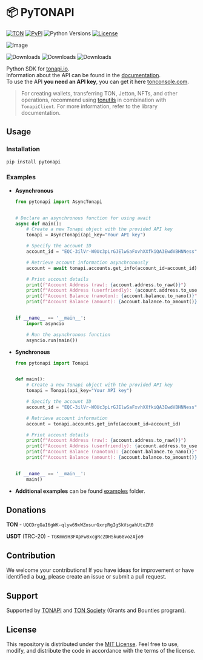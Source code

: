 # 📦 PyTONAPI

[![TON](https://img.shields.io/badge/TON-grey?logo=TON&logoColor=40AEF0)](https://ton.org)
[![PyPI](https://img.shields.io/pypi/v/pytonapi.svg?color=FFE873&labelColor=3776AB)](https://pypi.python.org/pypi/pytonapi)
![Python Versions](https://img.shields.io/badge/Python-3.7%20--%203.12-black?color=FFE873&labelColor=3776AB)
[![License](https://img.shields.io/github/license/tonkeeper/pytonapi)](https://github.com/tonkeeper/pytonapi/blob/main/LICENSE)

![Image](https://telegra.ph//file/f88bcf9051073973edbd6.jpg)

![Downloads](https://pepy.tech/badge/pytonapi)
![Downloads](https://pepy.tech/badge/pytonapi/month)
![Downloads](https://pepy.tech/badge/pytonapi/week)

Python SDK for [tonapi.io](https://tonapi.io).\
Information about the API can be found in the  [documentation](https://docs.tonconsole.com/tonapi/api-v2).\
To use the API **you need an API key**, you can get it here [tonconsole.com](https://tonconsole.com/).

<blockquote>
For creating wallets, transferring TON, Jetton, NFTs, and other operations, recommend using <a href="https://github.com/nessshon/tonutils">tonutils</a> in combination with <code>TonapiClient</code>. For more information, refer to the library documentation.
</blockquote>

## Usage

### Installation

```bash
pip install pytonapi
```

### Examples

* **Asynchronous**

  ```python
  from pytonapi import AsyncTonapi
  
  
  # Declare an asynchronous function for using await
  async def main():
      # Create a new Tonapi object with the provided API key
      tonapi = AsyncTonapi(api_key="Your API key")
  
      # Specify the account ID
      account_id = "EQC-3ilVr-W0Uc3pLrGJElwSaFxvhXXfkiQA3EwdVBHNNess"  # noqa
  
      # Retrieve account information asynchronously
      account = await tonapi.accounts.get_info(account_id=account_id)
  
      # Print account details
      print(f"Account Address (raw): {account.address.to_raw()}")
      print(f"Account Address (userfriendly): {account.address.to_userfriendly(is_bounceable=True)}")
      print(f"Account Balance (nanoton): {account.balance.to_nano()}")
      print(f"Account Balance (amount): {account.balance.to_amount()}")
  
  
  if __name__ == '__main__':
      import asyncio
  
      # Run the asynchronous function
      asyncio.run(main())
  
  ```

* **Synchronous**

  ```python
  from pytonapi import Tonapi
  
  
  def main():
      # Create a new Tonapi object with the provided API key
      tonapi = Tonapi(api_key="Your API key")
  
      # Specify the account ID
      account_id = "EQC-3ilVr-W0Uc3pLrGJElwSaFxvhXXfkiQA3EwdVBHNNess"  # noqa
  
      # Retrieve account information
      account = tonapi.accounts.get_info(account_id=account_id)
  
      # Print account details
      print(f"Account Address (raw): {account.address.to_raw()}")
      print(f"Account Address (userfriendly): {account.address.to_userfriendly(is_bounceable=True)}")
      print(f"Account Balance (nanoton): {account.balance.to_nano()}")
      print(f"Account Balance (amount): {account.balance.to_amount()}")
  
  
  if __name__ == '__main__':
      main()
  ```

* **Additional examples** can be found [examples](https://github.com/tonkeeper/pytonapi/tree/main/examples) folder.

## Donations

**TON** - `UQCDrgGaI6gWK-qlyw69xWZosurGxrpRgIgSkVsgahUtxZR0`

**USDT** (TRC-20) - `TGKmm9H3FApFw8xcgRcZDHSku68vozAjo9`

## Contribution

We welcome your contributions! If you have ideas for improvement or have identified a bug, please create an issue or
submit a pull request.

## Support

Supported by  [TONAPI](https://tonapi.io) and [TON Society](https://github.com/ton-society/grants-and-bounties) (Grants
and Bounties program).

## License

This repository is distributed under the [MIT License](https://github.com/tonkeeper/pytonapi/blob/main/LICENSE). Feel
free to use, modify, and distribute the code in accordance
with the terms of the license.

